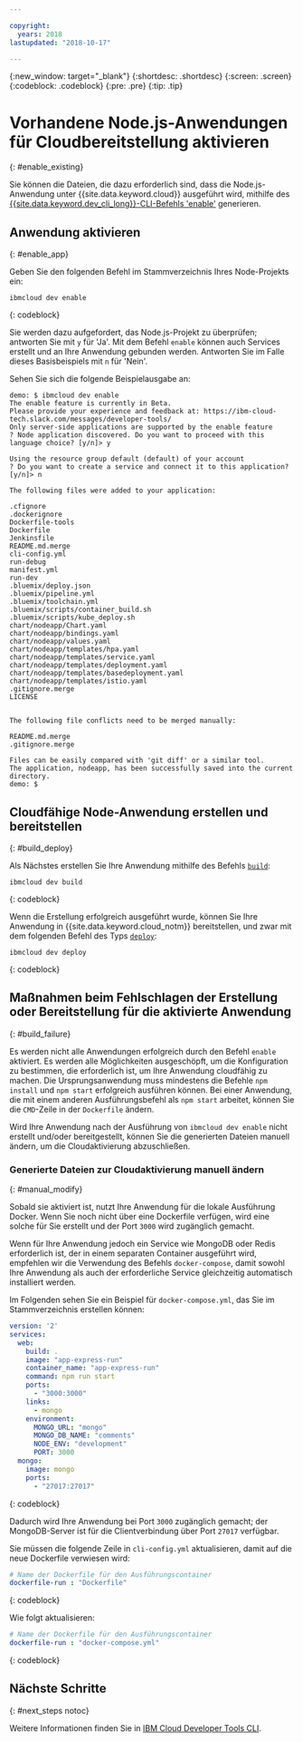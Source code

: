```yaml
---

copyright:
  years: 2018
lastupdated: "2018-10-17"

---
```


{:new_window: target="_blank"}
{:shortdesc: .shortdesc}
{:screen: .screen}
{:codeblock: .codeblock}
{:pre: .pre}
{:tip: .tip}

# Vorhandene Node.js-Anwendungen für Cloudbereitstellung aktivieren
{: #enable_existing}

Sie können die Dateien, die dazu erforderlich sind, dass die Node.js-Anwendung unter {{site.data.keyword.cloud}} ausgeführt wird, mithilfe des [{{site.data.keyword.dev_cli_long}}-CLI-Befehls 'enable'](https://console.bluemix.net/docs/cli/idt/commands.html#enable) generieren.

## Anwendung aktivieren
{: #enable_app}

Geben Sie den folgenden Befehl im Stammverzeichnis Ihres Node-Projekts ein:
```
ibmcloud dev enable
```
{: codeblock}

Sie werden dazu aufgefordert, das Node.js-Projekt zu überprüfen; antworten Sie mit `y` für 'Ja'. Mit dem Befehl `enable` können auch Services erstellt und an Ihre Anwendung gebunden werden. Antworten Sie im Falle dieses Basisbeispiels mit `n` für 'Nein'.

Sehen Sie sich die folgende Beispielausgabe an:
```
demo: $ ibmcloud dev enable
The enable feature is currently in Beta.
Please provide your experience and feedback at: https://ibm-cloud-tech.slack.com/messages/developer-tools/
Only server-side applications are supported by the enable feature
? Node application discovered. Do you want to proceed with this language choice? [y/n]> y

Using the resource group default (default) of your account
? Do you want to create a service and connect it to this application? [y/n]> n
                                    
The following files were added to your application:

.cfignore
.dockerignore
Dockerfile-tools
Dockerfile
Jenkinsfile
README.md.merge
cli-config.yml
run-debug
manifest.yml
run-dev
.bluemix/deploy.json
.bluemix/pipeline.yml
.bluemix/toolchain.yml
.bluemix/scripts/container_build.sh
.bluemix/scripts/kube_deploy.sh
chart/nodeapp/Chart.yaml
chart/nodeapp/bindings.yaml
chart/nodeapp/values.yaml
chart/nodeapp/templates/hpa.yaml
chart/nodeapp/templates/service.yaml
chart/nodeapp/templates/deployment.yaml
chart/nodeapp/templates/basedeployment.yaml
chart/nodeapp/templates/istio.yaml
.gitignore.merge
LICENSE


The following file conflicts need to be merged manually:

README.md.merge
.gitignore.merge

Files can be easily compared with 'git diff' or a similar tool.
The application, nodeapp, has been successfully saved into the current directory.
demo: $
```

## Cloudfähige Node-Anwendung erstellen und bereitstellen
{: #build_deploy}

Als Nächstes erstellen Sie Ihre Anwendung mithilfe des Befehls [`build`](/docs/cli/idt/commands.html#build):
```
ibmcloud dev build
```
{: codeblock}

Wenn die Erstellung erfolgreich ausgeführt wurde, können Sie Ihre Anwendung in {{site.data.keyword.cloud_notm}} bereitstellen, und zwar mit dem folgenden Befehl des Typs [`deploy`](/docs/cli/idt/commands.html#deploy):
```
ibmcloud dev deploy
```
{: codeblock}

## Maßnahmen beim Fehlschlagen der Erstellung oder Bereitstellung für die aktivierte Anwendung
{: #build_failure}

Es werden nicht alle Anwendungen erfolgreich durch den Befehl `enable` aktiviert. Es werden alle Möglichkeiten ausgeschöpft, um die Konfiguration zu bestimmen, die erforderlich ist, um Ihre Anwendung cloudfähig zu machen. Die Ursprungsanwendung muss mindestens die Befehle `npm install` und `npm start` erfolgreich ausführen können. Bei einer Anwendung, die mit einem anderen Ausführungsbefehl als `npm start` arbeitet, können Sie die `CMD`-Zeile in der `Dockerfile` ändern.

Wird Ihre Anwendung nach der Ausführung von `ibmcloud dev enable` nicht erstellt und/oder bereitgestellt, können Sie die generierten Dateien manuell ändern, um die Cloudaktivierung abzuschließen.

### Generierte Dateien zur Cloudaktivierung manuell ändern
{: #manual_modify}

Sobald sie aktiviert ist, nutzt Ihre Anwendung für die lokale Ausführung Docker. Wenn Sie noch nicht über eine Dockerfile verfügen, wird eine solche für Sie erstellt und der Port `3000` wird zugänglich gemacht.

Wenn für Ihre Anwendung jedoch ein Service wie MongoDB oder Redis erforderlich ist, der in einem separaten Container ausgeführt wird, empfehlen wir die Verwendung des Befehls `docker-compose`, damit sowohl Ihre Anwendung als auch der erforderliche Service gleichzeitig automatisch installiert werden.

Im Folgenden sehen Sie ein Beispiel für `docker-compose.yml`, das Sie im Stammverzeichnis erstellen können:
```yaml
version: '2'
services:
  web:
    build: .
    image: "app-express-run"
    container_name: "app-express-run"
    command: npm run start
    ports:
      - "3000:3000"
    links:
      - mongo
    environment:
      MONGO_URL: "mongo"
      MONGO_DB_NAME: "comments"
      NODE_ENV: "development"
      PORT: 3000
  mongo:
    image: mongo
    ports:
      - "27017:27017" 
```
{: codeblock}

Dadurch wird Ihre Anwendung bei Port `3000` zugänglich gemacht; der MongoDB-Server ist für die Clientverbindung über Port `27017` verfügbar.

Sie müssen die folgende Zeile in `cli-config.yml` aktualisieren, damit auf die neue Dockerfile verwiesen wird: 
```yaml
# Name der Dockerfile für den Ausführungscontainer
dockerfile-run : "Dockerfile"
```
{: codeblock}

Wie folgt aktualisieren:
```yaml
# Name der Dockerfile für den Ausführungscontainer
dockerfile-run : "docker-compose.yml"
```
{: codeblock}

## Nächste Schritte
{: #next_steps notoc}

Weitere Informationen finden Sie in [IBM Cloud Developer Tools CLI](https://console.bluemix.net/docs/cli/idt/commands.html#idt-cli).
